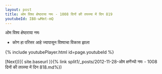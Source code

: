 ```yaml
---
layout: post
title: ओम विश्व क्षेष्ठराया नमः - 1008 दिनों की तपस्या में दिन 819
youtubeId: IB8-wMmt-mQ
---
```

 
 
 ओम विश्व क्षेष्ठराया नमः  
 
 -  कोण हा परिसर आहे ज्यापासून विश्वाचा विकास झाला 
 
  
 
  
 
 
 
 
 
 


{% include youtubePlayer.html id=page.youtubeId %}
 
[Next]({{ site.baseurl }}{% link  split1/_posts/2012-11-28-ओम क्षणेंभ्यो नमः - 1008 दिनों की तपस्या में दिन 818.md%})
 
